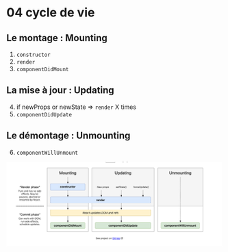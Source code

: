 # 04 cycle de vie

## Le montage : Mounting

1. `constructor`
2. `render`
3. `componentDidMount`

## La mise à jour : Updating

4. if newProps or newState => `render` X times
5. `componentDidUpdate`

## Le démontage : Unmounting

6. `componentWillUnmount`

<img src="assets/Screenshot2020-06-09at16.07.46.png" alt="Screenshot 2020-06-09 at 16.07.46" style="zoom:67%;" />
